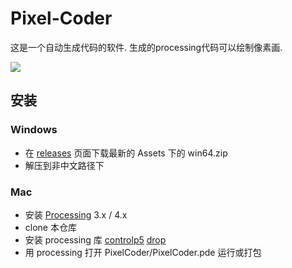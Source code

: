 # Pixel-Coder
这是一个自动生成代码的软件. 生成的processing代码可以绘制像素画.

![](https://github.com/homeless-honey/Pixel-Coder/blob/main/doc/img.png)

## 安装
### Windows 
- 在 [releases](https://github.com/homeless-honey/Pixel-Coder/releases/tag/PixelCoder-v1) 页面下载最新的 Assets 下的 win64.zip
- 解压到非中文路径下

### Mac
- 安装 [Processing](https://processing.org/download) 3.x / 4.x
- clone 本仓库
- 安装 processing 库 [controlp5](https://github.com/sojamo/controlp5) [drop](https://github.com/transfluxus/drop)
- 用 processing 打开 PixelCoder/PixelCoder.pde 运行或打包